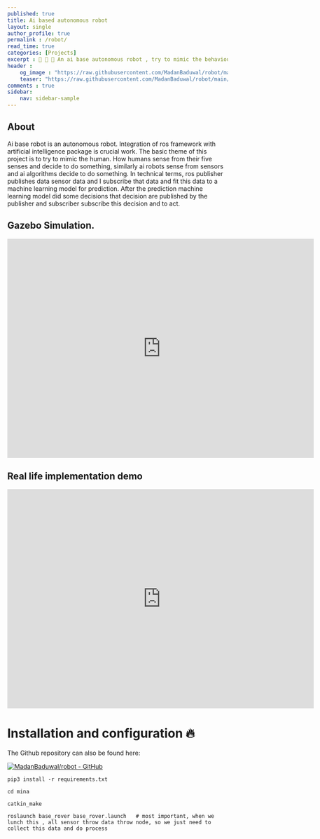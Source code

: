 ```yaml
---
published: true
title: Ai based autonomous robot
layout: single
author_profile: true
permalink : /robot/
read_time: true
categories: [Projects]
excerpt : 🤖 🦾 🦿 An ai base autonomous robot , try to mimic the behaviour of human from computer vision.
header :
    og_image : "https://raw.githubusercontent.com/MadanBaduwal/robot/main/robot-image.png"
    teaser: "https://raw.githubusercontent.com/MadanBaduwal/robot/main/robot-image.png"
comments : true
sidebar:
    nav: sidebar-sample
---
```


## About
Ai base robot is an autonomous robot.  Integration of ros framework with artificial intelligence package is crucial work. The basic theme of this project is to try to mimic the human. How humans sense from their five senses and decide to do something, similarly ai robots sense from sensors and ai algorithms decide to do something.
In technical terms, ros publisher publishes data sensor data and I subscribe that data and fit this data to a machine learning model for prediction.
After the prediction machine learning model did some decisions that decision are published by the publisher and subscriber subscribe this decision and to act.

## Gazebo Simulation.
<iframe width="700" height="500" src="https://www.youtube.com/embed/1U3eIhNUA8E" frameborder="0" allow="accelerometer; autoplay; encrypted-media; gyroscope; picture-in-picture" allowfullscreen></iframe>

## Real life implementation demo
<iframe width="700" height="500" src="https://www.youtube.com/embed/p2tP7P1SlUQ" frameborder="0" allow="accelerometer; autoplay; encrypted-media; gyroscope; picture-in-picture" allowfullscreen></iframe>

<br>

# Installation and configuration 🔥

The Github repository can also be found here:

[![MadanBaduwal/robot - GitHub](https://gh-card.dev/repos/MadanBaduwal/robot.svg)](https://github.com/MadanBaduwal/robot)

```shell
pip3 install -r requirements.txt

cd mina

catkin_make

roslaunch base_rover base_rover.launch   # most important, when we lunch this , all sensor throw data throw node, so we just need to collect this data and do process
```
